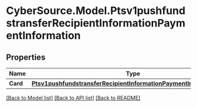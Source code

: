# CyberSource.Model.Ptsv1pushfundstransferRecipientInformationPaymentInformation
## Properties

Name | Type | Description | Notes
------------ | ------------- | ------------- | -------------
**Card** | [**Ptsv1pushfundstransferRecipientInformationPaymentInformationCard**](Ptsv1pushfundstransferRecipientInformationPaymentInformationCard.md) |  | [optional] 

[[Back to Model list]](../README.md#documentation-for-models) [[Back to API list]](../README.md#documentation-for-api-endpoints) [[Back to README]](../README.md)


